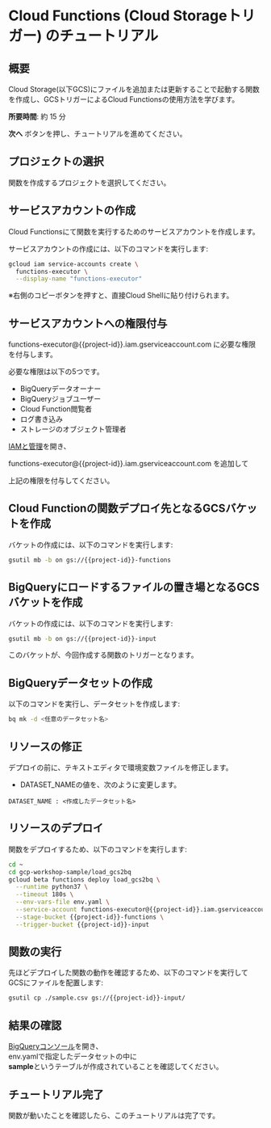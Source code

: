 # Cloud Functions (Cloud Storageトリガー) のチュートリアル

## 概要

Cloud Storage(以下GCS)にファイルを追加または更新することで起動する関数を作成し、GCSトリガーによるCloud Functionsの使用方法を学びます。

**所要時間**: 約 15 分

**次へ** ボタンを押し、チュートリアルを進めてください。


## プロジェクトの選択
関数を作成するプロジェクトを選択してください。
<walkthrough-project-billing-setup permissions="cloudfunctions.functions.create"></walkthrough-project-billing-setup>


## サービスアカウントの作成

Cloud Functionsにて関数を実行するためのサービスアカウントを作成します。

サービスアカウントの作成には、以下のコマンドを実行します:
```bash
gcloud iam service-accounts create \
  functions-executor \
  --display-name "functions-executor"
```
※右側のコピーボタンを押すと、直接Cloud Shellに貼り付けられます。


## サービスアカウントへの権限付与

functions-executor@{{project-id}}.iam.gserviceaccount.com に必要な権限を付与します。

必要な権限は以下の5つです。

*  BigQueryデータオーナー
*  BigQueryジョブユーザー
*  Cloud Function閲覧者
*  ログ書き込み
*  ストレージのオブジェクト管理者

[IAMと管理](https://console.cloud.google.com/iam-admin/iam?project={{project-id}})を開き、

functions-executor@{{project-id}}.iam.gserviceaccount.com を追加して

上記の権限を付与してください。


## Cloud Functionの関数デプロイ先となるGCSバケットを作成

バケットの作成には、以下のコマンドを実行します:
```bash
gsutil mb -b on gs://{{project-id}}-functions
```


## BigQueryにロードするファイルの置き場となるGCSバケットを作成

バケットの作成には、以下のコマンドを実行します:
```bash
gsutil mb -b on gs://{{project-id}}-input
```
このバケットが、今回作成する関数のトリガーとなります。


## BigQueryデータセットの作成
以下のコマンドを実行し、データセットを作成します:
```bash
bq mk -d <任意のデータセット名>
```


## リソースの修正
デプロイの前に、テキストエディタで環境変数ファイルを修正します。
<walkthrough-editor-open-file filePath="gcp-workshop-sample/load_gcs2bq/env.yaml" text="env.yamlを開く">
</walkthrough-editor-open-file>
*  DATASET_NAMEの値を、次のように変更します。
```
DATASET_NAME : <作成したデータセット名>
```


## リソースのデプロイ

関数をデプロイするため、以下のコマンドを実行します:
```bash
cd ~
cd gcp-workshop-sample/load_gcs2bq
gcloud beta functions deploy load_gcs2bq \
  --runtime python37 \
  --timeout 180s \
  --env-vars-file env.yaml \
  --service-account functions-executor@{{project-id}}.iam.gserviceaccount.com \
  --stage-bucket {{project-id}}-functions \
  --trigger-bucket {{project-id}}-input
```


## 関数の実行

先ほどデプロイした関数の動作を確認するため、以下のコマンドを実行してGCSにファイルを配置します:
```bash
gsutil cp ./sample.csv gs://{{project-id}}-input/
```

## 結果の確認
[BigQueryコンソール](https://console.cloud.google.com/bigquery?project={{project-id}})を開き、  
env.yamlで指定したデータセットの中に  
**sample**というテーブルが作成されていることを確認してください。



## チュートリアル完了

<walkthrough-conclusion-trophy></walkthrough-conclusion-trophy>

関数が動いたことを確認したら、このチュートリアルは完了です。
